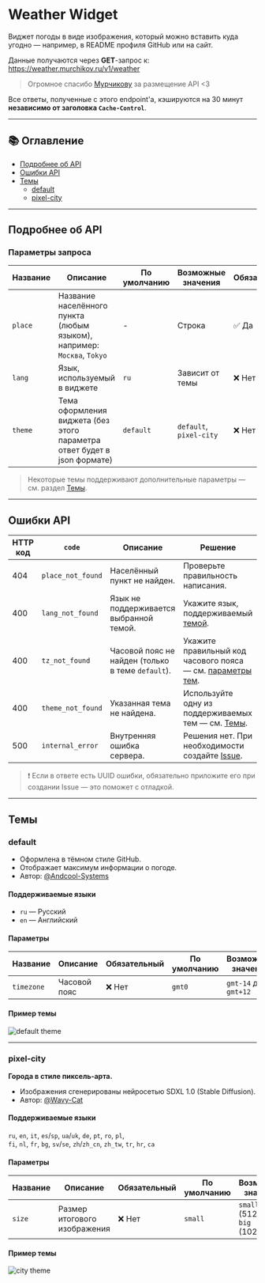 # Weather Widget

Виджет погоды в виде изображения, который можно вставить куда угодно — например, в README профиля GitHub или на сайт.

Данные получаются через **GET**-запрос к: https://weather.murchikov.ru/v1/weather

> Огромное спасибо [Мурчикову](https://github.com/imMurchikov) за размещение API <3

Все ответы, полученные с этого endpoint'а, кэшируются на 30 минут **независимо от заголовка `Cache-Control`**.

---

## 📚 Оглавление

- [Подробнее об API](#подробнее-об-api)
- [Ошибки API](#ошибки-api)
- [Темы](#темы)
    - [default](#default)
    - [pixel-city](#pixel-city)

---

## Подробнее об API

### Параметры запроса

| Название | Описание                                                                 | По умолчанию | Возможные значения      | Обязательный |
| -------- | ------------------------------------------------------------------------ | ------------ | ----------------------- | ------------ |
| `place`  | Название населённого пункта (любым языком), например: `Москва`, `Tokyo`  | -            | Строка                  | ✅ Да        |
| `lang`   | Язык, используемый в виджете                                             | `ru`         | Зависит от темы         | ❌ Нет       |
| `theme`  | Тема оформления виджета (без этого параметра ответ будет в json формате) | `default`    | `default`, `pixel-city` | ❌ Нет       |

> Некоторые темы поддерживают дополнительные параметры — см. раздел [Темы](#темы).

---

## Ошибки API

| HTTP код | `code`            | Описание                                          | Решение                                                                                      |
| -------- | ----------------- | ------------------------------------------------- | -------------------------------------------------------------------------------------------- |
| 404      | `place_not_found` | Населённый пункт не найден.                       | Проверьте правильность написания.                                                            |
| 400      | `lang_not_found`  | Язык не поддерживается выбранной темой.           | Укажите язык, поддерживаемый [темой](#темы).                                                 |
| 400      | `tz_not_found`    | Часовой пояс не найден (только в теме `default`). | Укажите правильный код часового пояса — см. [параметры тем](#параметры-default).             |
| 400      | `theme_not_found` | Указанная тема не найдена.                        | Используйте одну из поддерживаемых тем — см. [Темы](#темы).                                  |
| 500      | `internal_error`  | Внутренняя ошибка сервера.                        | Решения нет. При необходимости создайте [Issue](https://github.com/oarer/weatherapi/issues). |

> ❗ Если в ответе есть UUID ошибки, обязательно приложите его при создании Issue — это поможет с отладкой.

---

## Темы

### default

- Оформлена в тёмном стиле GitHub.
- Отображает максимум информации о погоде.
- Автор: [@Andcool-Systems](https://github.com/Andcool-Systems)

#### Поддерживаемые языки

- `ru` — Русский
- `en` — Английский

#### Параметры

| Название   | Описание     | Обязательный | По умолчанию | Возможные значения   |
| ---------- | ------------ | ------------ | ------------ | -------------------- |
| `timezone` | Часовой пояс | ❌ Нет       | `gmt0`       | `gmt-14` до `gmt+12` |

#### Пример темы

![default theme](https://weather.murchikov.ru/v1/weather?place=Москва&theme=default)

---

### pixel-city

**Города в стиле пиксель-арта.**

- Изображения сгенерированы нейросетью SDXL 1.0 (Stable Diffusion).
- Автор: [@Wavy-Cat](https://github.com/wavy-cat)

#### Поддерживаемые языки

`ru`, `en`, `it`, `es`/`sp`, `ua`/`uk`, `de`, `pt`, `ro`, `pl`,  
`fi`, `nl`, `fr`, `bg`, `sv`/`se`, `zh`/`zh_cn`, `zh_tw`, `tr`, `hr`, `ca`

#### Параметры

| Название | Описание                     | Обязательный | По умолчанию | Возможные значения                  |
| -------- | ---------------------------- | ------------ | ------------ | ----------------------------------- |
| `size`   | Размер итогового изображения | ❌ Нет       | `small`      | `small` (512×358), `big` (1024×716) |

#### Пример темы

![city theme](https://weather.murchikov.ru/v1/weather?place=Москва&theme=city&size=small)
